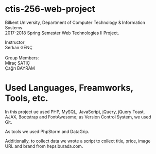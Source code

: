 # ctis-256-web-project

Bilkent University, Department of Computer Technology & Information Systems<br>
2017-2018 Spring Semester Web Technologies II Project.

Instructor<br>Serkan GENÇ<br><br>
Group Members: <br>Miraç SATIÇ<br>
               Çağrı BAYRAM
               

# Used Languages, Freamworks, Tools, etc.
In this project ue used PHP, MySQL, JavaScript, jQuery, jQuery Toast, AJAX, Bootstrap and FontAwesome; as Version Control System, we used Git.<br>

As tools we used PhpStorm and DataGrip.<br>

Additionally, to collect data we wrote a script to collect title, price, image URL and brand from hepsiburada.com.
